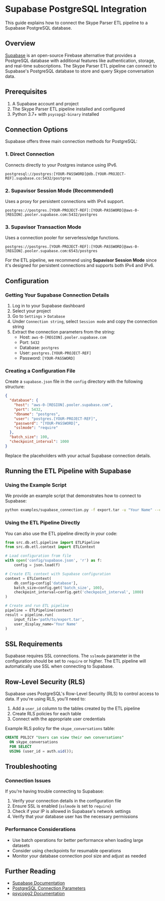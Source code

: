 # Supabase PostgreSQL Integration

This guide explains how to connect the Skype Parser ETL pipeline to a Supabase PostgreSQL database.

## Overview

[Supabase](https://supabase.com/) is an open-source Firebase alternative that provides a PostgreSQL database with additional features like authentication, storage, and real-time subscriptions. The Skype Parser ETL pipeline can connect to Supabase's PostgreSQL database to store and query Skype conversation data.

## Prerequisites

1. A Supabase account and project
2. The Skype Parser ETL pipeline installed and configured
3. Python 3.7+ with `psycopg2-binary` installed

## Connection Options

Supabase offers three main connection methods for PostgreSQL:

### 1. Direct Connection

Connects directly to your Postgres instance using IPv6.

```
postgresql://postgres:[YOUR-PASSWORD]@db.[YOUR-PROJECT-REF].supabase.co:5432/postgres
```

### 2. Supavisor Session Mode (Recommended)

Uses a proxy for persistent connections with IPv4 support.

```
postgres://postgres.[YOUR-PROJECT-REF]:[YOUR-PASSWORD]@aws-0-[REGION].pooler.supabase.com:5432/postgres
```

### 3. Supavisor Transaction Mode

Uses a connection pooler for serverless/edge functions.

```
postgres://postgres.[YOUR-PROJECT-REF]:[YOUR-PASSWORD]@aws-0-[REGION].pooler.supabase.com:6543/postgres
```

For the ETL pipeline, we recommend using **Supavisor Session Mode** since it's designed for persistent connections and supports both IPv4 and IPv6.

## Configuration

### Getting Your Supabase Connection Details

1. Log in to your Supabase dashboard
2. Select your project
3. Go to `Settings` > `Database`
4. Under `Connection string`, select `Session mode` and copy the connection string
5. Extract the connection parameters from the string:
   - Host: `aws-0-[REGION].pooler.supabase.com`
   - Port: `5432`
   - Database: `postgres`
   - User: `postgres.[YOUR-PROJECT-REF]`
   - Password: `[YOUR-PASSWORD]`

### Creating a Configuration File

Create a `supabase.json` file in the `config` directory with the following structure:

```json
{
  "database": {
    "host": "aws-0-[REGION].pooler.supabase.com",
    "port": 5432,
    "dbname": "postgres",
    "user": "postgres.[YOUR-PROJECT-REF]",
    "password": "[YOUR-PASSWORD]",
    "sslmode": "require"
  },
  "batch_size": 100,
  "checkpoint_interval": 1000
}
```

Replace the placeholders with your actual Supabase connection details.

## Running the ETL Pipeline with Supabase

### Using the Example Script

We provide an example script that demonstrates how to connect to Supabase:

```bash
python examples/supabase_connection.py -f export.tar -u "Your Name" --config config/supabase.json
```

### Using the ETL Pipeline Directly

You can also use the ETL pipeline directly in your code:

```python
from src.db.etl.pipeline import ETLPipeline
from src.db.etl.context import ETLContext

# Load configuration from file
with open('config/supabase.json', 'r') as f:
    config = json.load(f)

# Create ETL context with Supabase configuration
context = ETLContext(
    db_config=config['database'],
    batch_size=config.get('batch_size', 100),
    checkpoint_interval=config.get('checkpoint_interval', 1000)
)

# Create and run ETL pipeline
pipeline = ETLPipeline(context)
result = pipeline.run(
    input_file='path/to/export.tar',
    user_display_name='Your Name'
)
```

## SSL Requirements

Supabase requires SSL connections. The `sslmode` parameter in the configuration should be set to `require` or higher. The ETL pipeline will automatically use SSL when connecting to Supabase.

## Row-Level Security (RLS)

Supabase uses PostgreSQL's Row-Level Security (RLS) to control access to data. If you're using RLS, you'll need to:

1. Add a `user_id` column to the tables created by the ETL pipeline
2. Create RLS policies for each table
3. Connect with the appropriate user credentials

Example RLS policy for the `skype_conversations` table:

```sql
CREATE POLICY "Users can view their own conversations"
  ON skype_conversations
  FOR SELECT
  USING (user_id = auth.uid());
```

## Troubleshooting

### Connection Issues

If you're having trouble connecting to Supabase:

1. Verify your connection details in the configuration file
2. Ensure SSL is enabled (`sslmode` is set to `require`)
3. Check if your IP is allowed in Supabase's network settings
4. Verify that your database user has the necessary permissions

### Performance Considerations

- Use batch operations for better performance when loading large datasets
- Consider using checkpoints for resumable operations
- Monitor your database connection pool size and adjust as needed

## Further Reading

- [Supabase Documentation](https://supabase.com/docs)
- [PostgreSQL Connection Parameters](https://www.postgresql.org/docs/current/libpq-connect.html#LIBPQ-PARAMKEYWORDS)
- [psycopg2 Documentation](https://www.psycopg.org/docs/)